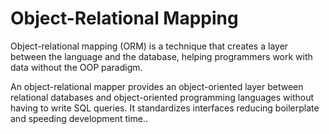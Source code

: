 # Object-Relational Mapping

Object-relational mapping (ORM) is a technique that creates a layer between the language and the database, helping programmers work with data without the OOP paradigm.

An object-relational mapper provides an object-oriented layer between relational databases and object-oriented programming languages without having to write SQL queries. It standardizes interfaces reducing boilerplate and speeding development time..
